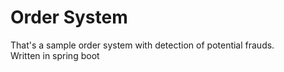 # Order System
That's a sample order system with detection of potential frauds.  
Written in spring boot
